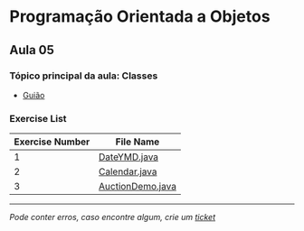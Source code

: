 # Programação Orientada a Objetos
## Aula 05
### Tópico principal da aula: Classes

* [Guião](https://git.tiagorg.pt/TiagoRG/uaveiro-leci/src/branch/main/1ano/2semestre/poo/guides/POO-2022-aula05.pdf)

### Exercise List
| Exercise Number | File Name                                                                                                              |
|-----------------|------------------------------------------------------------------------------------------------------------------------|
| 1               | [DateYMD.java](https://github.com/TiagoRG/uaveiro-leci/blob/master/1ano/2semestre/poo/src/aula05/DateYMD.java)         |
| 2               | [Calendar.java](https://github.com/TiagoRG/uaveiro-leci/blob/master/1ano/2semestre/poo/src/aula05/Calendar.java)       |
| 3               | [AuctionDemo.java](https://github.com/TiagoRG/uaveiro-leci/blob/master/1ano/2semestre/poo/src/aula05/AuctionDemo.java) |

---
*Pode conter erros, caso encontre algum, crie um* [*ticket*](https://github.com/TiagoRG/uaveiro-leci/issues/new)
